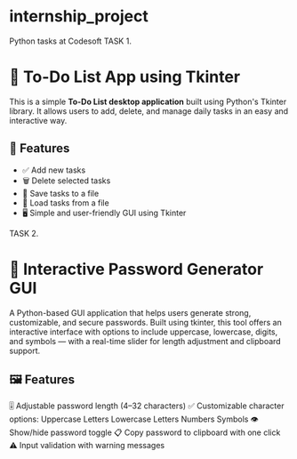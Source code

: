 # internship_project
Python tasks at Codesoft
TASK 1.
# 📝 To-Do List App using Tkinter

This is a simple **To-Do List desktop application** built using Python's Tkinter library. It allows users to add, delete, and manage daily tasks in an easy and interactive way.

## 📌 Features

- ✅ Add new tasks
- 🗑️ Delete selected tasks
- 💾 Save tasks to a file
- 📂 Load tasks from a file
- 🖥️ Simple and user-friendly GUI using Tkinter

TASK 2.
# 🔐 Interactive Password Generator GUI
A Python-based GUI application that helps users generate strong, customizable, and secure passwords. Built using tkinter, this tool offers an interactive interface with options to include uppercase, lowercase, digits, and symbols — with a real-time slider for length adjustment and clipboard support.
## 🖼️ Features
🎚️ Adjustable password length (4–32 characters)
✅ Customizable character options:
Uppercase Letters
Lowercase Letters
Numbers
Symbols
👁️ Show/hide password toggle
📋 Copy password to clipboard with one click
⚠️ Input validation with warning messages


